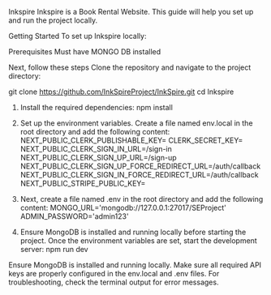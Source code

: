 Inkspire
Inkspire is a Book Rental Website. This guide will help you set up and run the project locally.

Getting Started
To set up Inkspire locally:

Prerequisites
Must have MONGO DB installed

Next, follow these steps
Clone the repository and navigate to the project directory:

git clone https://github.com/InkSpireProject/InkSpire.git
cd Inkspire

1. Install the required dependencies:
npm install

2. Set up the environment variables. Create a file named env.local in the root directory and add the following content:
NEXT_PUBLIC_CLERK_PUBLISHABLE_KEY=
CLERK_SECRET_KEY=
NEXT_PUBLIC_CLERK_SIGN_IN_URL=/sign-in
NEXT_PUBLIC_CLERK_SIGN_UP_URL=/sign-up
NEXT_PUBLIC_CLERK_SIGN_UP_FORCE_REDIRECT_URL=/auth/callback
NEXT_PUBLIC_CLERK_SIGN_IN_FORCE_REDIRECT_URL=/auth/callback
NEXT_PUBLIC_STRIPE_PUBLIC_KEY=

3. Next, create a file named .env in the root directory and add the following content:
MONGO_URL='mongodb://127.0.0.1:27017/SEProject'
ADMIN_PASSWORD='admin123'

4. Ensure MongoDB is installed and running locally before starting the project. Once the environment variables are set, start the development server:
npm run dev

Ensure MongoDB is installed and running locally.
Make sure all required API keys are properly configured in the env.local and .env files.
For troubleshooting, check the terminal output for error messages.

